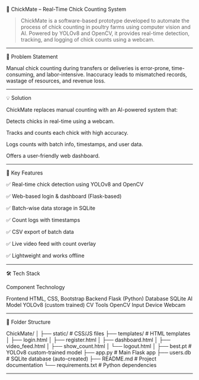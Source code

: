 🐣 ChickMate – Real-Time Chick Counting System

> ChickMate is a software-based prototype developed to automate the process of chick counting in poultry farms using computer vision and AI. Powered by YOLOv8 and OpenCV, it provides real-time detection, tracking, and logging of chick counts using a webcam.




---

📌 Problem Statement

Manual chick counting during transfers or deliveries is error-prone, time-consuming, and labor-intensive. Inaccuracy leads to mismatched records, wastage of resources, and revenue loss.


---

💡 Solution

ChickMate replaces manual counting with an AI-powered system that:

Detects chicks in real-time using a webcam.

Tracks and counts each chick with high accuracy.

Logs counts with batch info, timestamps, and user data.

Offers a user-friendly web dashboard.



---

🚀 Key Features

✅ Real-time chick detection using YOLOv8 and OpenCV

✅ Web-based login & dashboard (Flask-based)

✅ Batch-wise data storage in SQLite

✅ Count logs with timestamps

✅ CSV export of batch data

✅ Live video feed with count overlay

✅ Lightweight and works offline



---

🛠 Tech Stack

Component	Technology

Frontend	HTML, CSS, Bootstrap
Backend	Flask (Python)
Database	SQLite
AI Model	YOLOv8 (custom trained)
CV Tools	OpenCV
Input Device	Webcam



---

📂 Folder Structure

ChickMate/
│
├── static/                  # CSS/JS files
├── templates/              # HTML templates
│   ├── login.html
│   ├── register.html
│   ├── dashboard.html
│   ├── video_feed.html
│   ├── show_count.html
│   └── logout.html
│
├── best.pt                 # YOLOv8 custom-trained model
├── app.py                  # Main Flask app
├── users.db                # SQLite database (auto-created)
├── README.md               # Project documentation
└── requirements.txt        # Python dependencies


---